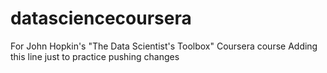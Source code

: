 # datasciencecoursera
For John Hopkin's "The Data Scientist's Toolbox" Coursera course
Adding this line just to practice pushing changes
